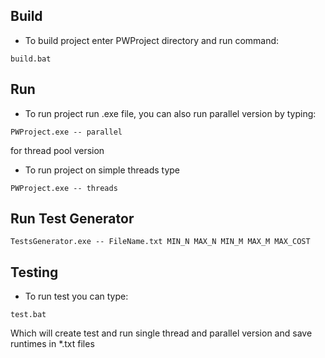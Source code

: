## Build
* To build project enter PWProject directory and run command:
```
build.bat
```

## Run 
* To run project run .exe file, you can also run parallel version by typing:
``` 
PWProject.exe -- parallel 
```
for thread pool version

* To run project on simple threads type
```
PWProject.exe -- threads
```

## Run Test Generator
```
TestsGenerator.exe -- FileName.txt MIN_N MAX_N MIN_M MAX_M MAX_COST
```

## Testing
* To run test you can type:
```
test.bat
```
Which will create test and run single thread and parallel version and save runtimes in *.txt files